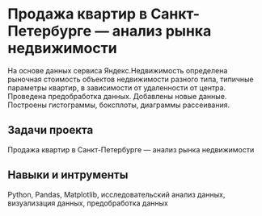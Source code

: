 # Продажа квартир в Санкт-Петербурге — анализ рынка недвижимости

На основе данных сервиса Яндекс.Недвижимость определена рыночная стоимость
объектов недвижимости разного типа, типичные параметры квартир, в зависимости от
удаленности от центра. Проведена предобработка данных. Добавлены новые данные.
Построены гистограммы, боксплоты, диаграммы рассеивания.

## Задачи проекта 
Продажа квартир в Санкт-Петербурге — анализ рынка недвижимости

## Навыки и интрументы
Python, Pandas, Matplotlib, исследовательский анализ данных, визуализация данных, предобработка данных
